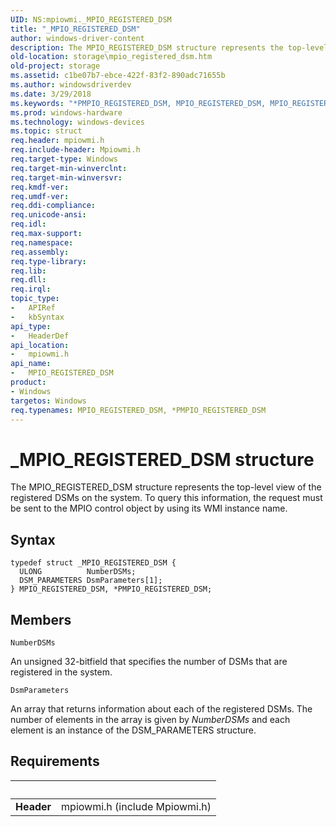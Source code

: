 ```yaml
---
UID: NS:mpiowmi._MPIO_REGISTERED_DSM
title: "_MPIO_REGISTERED_DSM"
author: windows-driver-content
description: The MPIO_REGISTERED_DSM structure represents the top-level view of the registered DSMs on the system. To query this information, the request must be sent to the MPIO control object by using its WMI instance name.
old-location: storage\mpio_registered_dsm.htm
old-project: storage
ms.assetid: c1be07b7-ebce-422f-83f2-890adc71655b
ms.author: windowsdriverdev
ms.date: 3/29/2018
ms.keywords: "*PMPIO_REGISTERED_DSM, MPIO_REGISTERED_DSM, MPIO_REGISTERED_DSM structure [Storage Devices], PMPIO_REGISTERED_DSM, PMPIO_REGISTERED_DSM structure pointer [Storage Devices], _MPIO_REGISTERED_DSM, mpiowmi/MPIO_REGISTERED_DSM, mpiowmi/PMPIO_REGISTERED_DSM, storage.mpio_registered_dsm, structs-scsibus_70ceccae-5a45-4ce1-a6de-fa86c3d82d7d.xml"
ms.prod: windows-hardware
ms.technology: windows-devices
ms.topic: struct
req.header: mpiowmi.h
req.include-header: Mpiowmi.h
req.target-type: Windows
req.target-min-winverclnt: 
req.target-min-winversvr: 
req.kmdf-ver: 
req.umdf-ver: 
req.ddi-compliance: 
req.unicode-ansi: 
req.idl: 
req.max-support: 
req.namespace: 
req.assembly: 
req.type-library: 
req.lib: 
req.dll: 
req.irql: 
topic_type:
-	APIRef
-	kbSyntax
api_type:
-	HeaderDef
api_location:
-	mpiowmi.h
api_name:
-	MPIO_REGISTERED_DSM
product:
- Windows
targetos: Windows
req.typenames: MPIO_REGISTERED_DSM, *PMPIO_REGISTERED_DSM
---
```


# _MPIO_REGISTERED_DSM structure
The MPIO_REGISTERED_DSM structure represents the top-level view of the registered DSMs on the system. To query this information, the request must be sent to the MPIO control object by using its WMI instance name.

## Syntax
```
typedef struct _MPIO_REGISTERED_DSM {
  ULONG          NumberDSMs;
  DSM_PARAMETERS DsmParameters[1];
} MPIO_REGISTERED_DSM, *PMPIO_REGISTERED_DSM;
```

## Members


`NumberDSMs`

An unsigned 32-bitfield that specifies the number of DSMs that are registered in the system.

`DsmParameters`

An array that returns information about each of the registered DSMs. The number of elements in the array is given by <i>NumberDSMs</i> and each element is an instance of the DSM_PARAMETERS structure.


## Requirements
| &nbsp; | &nbsp; |
| ---- |:---- |
| **Header** | mpiowmi.h (include Mpiowmi.h) |
